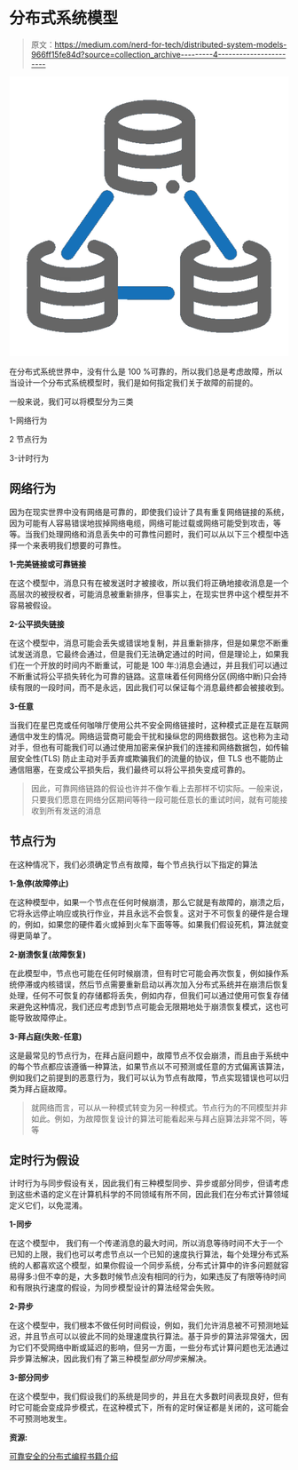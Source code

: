 # 分布式系统模型

> 原文：<https://medium.com/nerd-for-tech/distributed-system-models-966ff15fe84d?source=collection_archive---------4----------------------->

![](img/018543a8b1a4e6e46a30eea8779956ee.png)

在分布式系统世界中，没有什么是 100 %可靠的，所以我们总是考虑故障，所以当设计一个分布式系统模型时，我们是如何指定我们关于故障的前提的。

一般来说，我们可以将模型分为三类

1-网络行为

2 节点行为

3-计时行为

## **网络行为**

因为在现实世界中没有网络是可靠的，即使我们设计了具有重复网络链接的系统，因为可能有人容易错误地拔掉网络电缆，网络可能过载或网络可能受到攻击，等等。当我们处理网络和消息丢失中的可靠性问题时，我们可以从以下三个模型中选择一个来表明我们想要的可靠性。

**1-完美链接或可靠链接**

在这个模型中，消息只有在被发送时才被接收，所以我们将正确地接收消息是一个高层次的被授权者，可能消息被重新排序，但事实上，在现实世界中这个模型并不容易被假设。

**2-公平损失链接**

在这个模型中，消息可能会丢失或错误地复制，并且重新排序，但是如果您不断重试发送消息，它最终会通过，但是我们无法确定通过的时间，但是理论上，如果我们在一个开放的时间内不断重试，可能是 100 年:)消息会通过，并且我们可以通过不断重试将公平损失转化为可靠的链路。这意味着任何网络分区(网络中断)只会持续有限的一段时间，而不是永远，因此我们可以保证每个消息最终都会被接收到。

**3-任意**

当我们在星巴克或任何咖啡厅使用公共不安全网络链接时，这种模式正是在互联网通信中发生的情况。网络运营商可能会干扰和操纵您的网络数据包。这也称为主动对手，但也有可能我们可以通过使用加密来保护我们的连接和网络数据包，如传输层安全性(TLS) 防止主动对手丢弃或欺骗我们的流量的协议，但 TLS 也不能防止通信阻塞，在变成公平损失后，我们最终可以将公平损失变成可靠的。

> 因此，可靠网络链路的假设也许并不像乍看上去那样不切实际。一般来说，只要我们愿意在网络分区期间等待一段可能任意长的重试时间，就有可能接收到所有发送的消息

## 节点行为

在这种情况下，我们必须确定节点有故障，每个节点执行以下指定的算法

**1-急停(故障停止)**

在这种模型中，如果一个节点在任何时候崩溃，那么它就是有故障的，崩溃之后，它将永远停止响应或执行作业，并且永远不会恢复。这对于不可恢复的硬件是合理的，例如，如果您的硬件着火或掉到火车下面等等。如果我们假设死机，算法就变得更简单了。

**2-崩溃恢复(故障恢复)**

在此模型中，节点也可能在任何时候崩溃，但有时它可能会再次恢复，例如操作系统停滞或内核错误，然后节点需要重新启动以再次加入分布式系统并在崩溃后恢复处理，任何不可恢复的存储都将丢失，例如内存，但我们可以通过使用可恢复存储来避免这种情况，我们还应考虑到节点可能会无限期地处于崩溃恢复模式，这也可能导致故障停止。

**3-拜占庭(失败-任意)**

这是最常见的节点行为，在拜占庭问题中，故障节点不仅会崩溃，而且由于系统中的每个节点都应该遵循一种算法，如果节点以不可预测或任意的方式偏离该算法，例如我们之前提到的恶意行为，我们可以认为节点有故障，节点实现错误也可以归类为拜占庭故障。

> 就网络而言，可以从一种模式转变为另一种模式。节点行为的不同模型并非如此。例如，为故障恢复设计的算法可能看起来与拜占庭算法非常不同，等等

## **定时**行为**假设**

计时行为与同步假设有关，因此我们有三种模型同步、异步或部分同步，但请考虑到这些术语的定义在计算机科学的不同领域有所不同，因此我们在分布式计算领域定义它们，以免混淆。

**1-同步**

在这个模型中， 我们有一个传递消息的最大时间，所以消息等待时间不大于一个已知的上限，我们也可以考虑节点以一个已知的速度执行算法，每个处理分布式系统的人都喜欢这个模型，如果你假设一个同步系统，分布式计算中的许多问题就容易得多:)但不幸的是，大多数时候节点没有相同的行为，如果违反了有限等待时间和有限执行速度的假设，为同步模型设计的算法经常会失败。

**2-异步**

在这个模型中，我们根本不做任何时间假设，例如，我们允许消息被不可预测地延迟，并且节点可以以彼此不同的处理速度执行算法。基于异步的算法非常强大，因为它们不受网络中断或延迟的影响，但另一方面，一些分布式计算问题也无法通过异步算法解决，因此我们有了第三种模型*部分同步*来解决。

**3-部分同步**

在这个模型中，我们假设我们的系统是同步的，并且在大多数时间表现良好，但有时它可能会变成异步模式，在这种模式下，所有的定时保证都是关闭的，这可能会不可预测地发生。

**资源:**

[可靠安全的分布式编程书籍介绍](https://www.springer.com/gp/book/9783642152597)